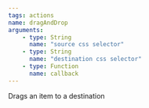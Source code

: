 ```yaml
---
tags: actions
name: dragAndDrop
arguments:
    - type: String
      name: "source css selector"
    - type: String
      name: "destination css selector"
    - type: Function
      name: callback
---
```


Drags an item to a destination
